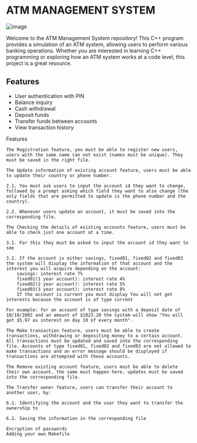 # ATM MANAGEMENT SYSTEM

![image](https://codewithcurious.com/wp-content/uploads/2022/11/Handwritten-Notes-28.png)

Welcome to the ATM Management System repository! This C++ program provides a simulation of an ATM system, allowing users to perform various banking operations. Whether you are interested in learning C++ programming or exploring how an ATM system works at a code level, this project is a great resource.

## Features

- User authentication with PIN
- Balance inquiry
- Cash withdrawal
- Deposit funds
- Transfer funds between accounts
- View transaction history
  
Features

    The Registration feature, you must be able to register new users, users with the same name can not exist (names must be unique). They must be saved in the right file.

    The Update information of existing account feature, users must be able to update their country or phone number.

    2.1. You must ask users to input the account id they want to change, followed by a prompt asking which field they want to also change (the only fields that are permitted to update is the phone number and the country).

    2.2. Whenever users update an account, it must be saved into the corresponding file.

    The Checking the details of existing accounts feature, users must be able to check just one account at a time.

    3.1. For this they must be asked to input the account id they want to see

    3.2. If the account is either savings, fixed01, fixed02 and fixed03 the system will display the information of that account and the interest you will acquire depending on the account:
        savings: interest rate 7%
        fixed01(1 year account): interest rate 4%
        fixed02(2 year account): interest rate 5%
        fixed03(3 year account): interest rate 8%
        If the account is current you must display You will not get interests because the account is of type current

    For example: for an account of type savings with a deposit date of 10/10/2002 and an amount of $1023.20 the system will show "You will get $5.97 as interest on day 10 of every month".

    The Make transaction feature, users must be able to create transactions, withdrawing or depositing money to a certain account. All transactions must be updated and saved into the corresponding file. Accounts of type fixed01, fixed02 and fixed03 are not allowed to make transactions and an error message should be displayed if transactions are attempted with these accounts.

    The Remove existing account feature, users must be able to delete their own account, the same must happen here, updates must be saved into the corresponding file.

    The Transfer owner feature, users can transfer their account to another user, by:

    6.1. Identifying the account and the user they want to transfer the ownership to

    6.2. Saving the information in the corresponding file

    Encryption of passwords
    Adding your own Makefile
